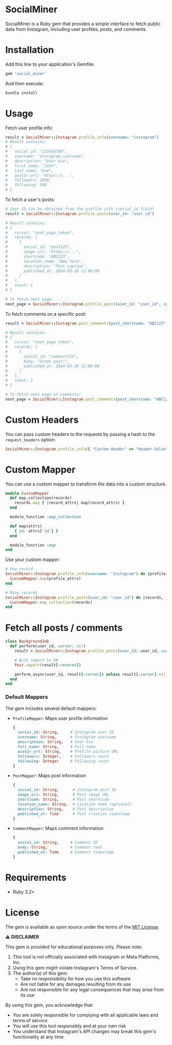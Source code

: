 # SocialMiner

SocialMiner is a Ruby gem that provides a simple interface to fetch public data from Instagram, including user profiles, posts, and comments.

# Installation

Add this line to your application's Gemfile:

```ruby
gem 'social_miner'
```

And then execute:

```bash
bundle install
```

# Usage
Fetch user profile info:

```ruby
result = SocialMiner::Instagram.profile_info(username: "instagram")
# Result contains:
# {
#   social_id: "123456789",
#   username: "instagram_username",
#   description: "User bio",
#   first_name: "John",
#   last_name: "Doe",
#   avatar_url: "https://...",
#   followers: 1000,
#   following: 500
# }
```

To fetch a user's posts:

```ruby
# User ID can be obtained from the profile info (social_id field)
result = SocialMiner::Instagram.profile_posts(user_id: "user_id")

# Result contains:
# {
#   cursor: "next_page_token",
#   records: [
#     {
#       social_id: "post123",
#       image_url: "https://...",
#       shortcode: "ABC123",
#       location_name: "New York",
#       description: "Post caption",
#       published_at: 2024-03-20 12:00:00
#     }
#   ],
#   count: 1
# }

# To fetch next page:
next_page = SocialMiner::Instagram.profile_posts(user_id: "user_id", cursor: result[:cursor])
```

To fetch comments on a specific post:

```ruby
result = SocialMiner::Instagram.post_comments(post_shortcode: "ABC123")

# Result contains:
# {
#   cursor: "next_page_token",
#   records: [
#     {
#       social_id: "comment123",
#       body: "Great post!",
#       published_at: 2024-03-20 12:00:00
#     }
#   ],
#   count: 1
# }

# To fetch next page of comments:
next_page = SocialMiner::Instagram.post_comments(post_shortcode: "ABC123", cursor: result[:cursor])
```

# Custom Headers

You can pass custom headers to the requests by passing a hash to the `request_headers` option:

```ruby
SocialMiner::Instagram.profile_info({ "Custom-Header" => "Header-Value" }, username: "instagram")
```

# Custom Mapper

You can use a custom mapper to transform the data into a custom structure.

```ruby
module CustomMapper
  def map_collection(records)
    records.map { |record_attrs| map(record_attrs) }
  end

  module_function :map_collection

  def map(attrs)
    { id: attrs['id'] }
  end

  module_function :map
end
```

Use your custom mapper:

```ruby
# One record
SocialMiner::Instagram.profile_info(username: "instagram") do |profile_attrs|
  CustomMapper.map(profile_attrs)
end

# Many records
SocialMiner::Instagram.profile_posts(user_id: "user_id") do |records, _cursor, _count|
  CustomMapper.map_collection(records)
end
```

# Fetch all posts / comments

```ruby
class BackgroundJob
  def perform(user_id, cursor: nil)
    result = SocialMiner::Instagram.profile_posts(user_id: user_id, cursor: cursor)

    # Bulk import to DB
    Post.import(result[:records])

    perform_async(user_id, result[:cursor]) unless result[:cursor].nil?
  end
end
```

### Default Mappers

The gem includes several default mappers:

- `ProfileMapper`: Maps user profile information
  ```ruby
  {
    social_id: String,     # Instagram user ID
    username: String,      # Instagram username
    description: String,   # User bio
    full_name: String,     # Full name
    avatar_url: String,    # Profile picture URL
    followers: Integer,    # Followers count
    following: Integer     # Following count
  }
  ```

- `PostMapper`: Maps post information
  ```ruby
  {
    social_id: String,      # Instagram post ID
    image_url: String,      # Post image URL
    shortcode: String,      # Post shortcode
    location_name: String,  # Location name (optional)
    description: String,    # Post description
    published_at: Time      # Post creation timestamp
  }
  ```

- `CommentMapper`: Maps comment information
  ```ruby
  {
    social_id: String,     # Comment ID
    body: String,          # Comment text
    published_at: Time     # Comment timestamp
  }
  ```

# Requirements

- Ruby 3.2+

# License

The gem is available as open source under the terms of the [MIT License](https://opensource.org/licenses/MIT).

⚠️ **DISCLAIMER**

This gem is provided for educational purposes only. Please note:

1. This tool is not officially associated with Instagram or Meta Platforms, Inc.
2. Using this gem might violate Instagram's Terms of Service.
3. The author(s) of this gem:
   - Take no responsibility for how you use this software
   - Are not liable for any damages resulting from its use
   - Are not responsible for any legal consequences that may arise from its use

By using this gem, you acknowledge that:
- You are solely responsible for complying with all applicable laws and terms of service
- You will use this tool responsibly and at your own risk
- You understand that Instagram's API changes may break this gem's functionality at any time